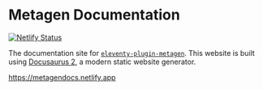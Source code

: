 # Metagen Documentation

[![Netlify Status](https://api.netlify.com/api/v1/badges/888eff86-3807-4a67-8ebe-c995dbc68df4/deploy-status)](https://app.netlify.com/sites/metagendocs/deploys)

The documentation site for [`eleventy-plugin-metagen`](https://www.npmjs.com/package/eleventy-plugin-metagen). This website is built using [Docusaurus 2](https://docusaurus.io/), a modern static website generator.

https://metagendocs.netlify.app